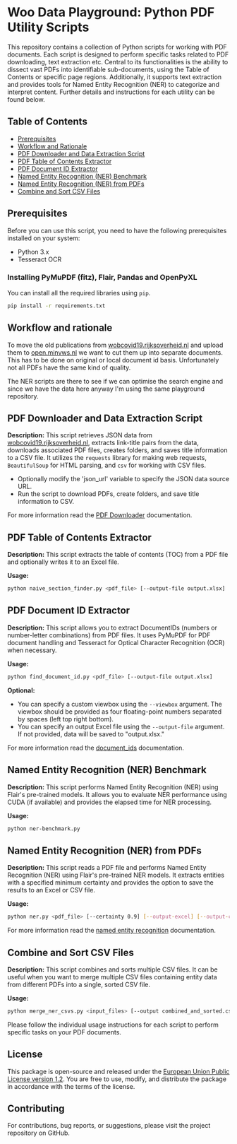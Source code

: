 # Woo Data Playground: Python PDF Utility Scripts

This repository contains a collection of Python scripts for working with PDF documents.
Each script is designed to perform specific tasks related to PDF downloading, text extraction etc.
Central to its functionalities is the ability to dissect vast PDFs into identifiable sub-documents, using the Table of Contents or specific page regions.
Additionally, it supports text extraction and provides tools for Named Entity Recognition (NER) to categorize and interpret content.
Further details and instructions for each utility can be found below.

## Table of Contents

- [Prerequisites](#prerequisites)
- [Workflow and Rationale](#workflow-and-rationale)
- [PDF Downloader and Data Extraction Script](#pdf-downloader-and-data-extraction-script)
- [PDF Table of Contents Extractor](#pdf-table-of-contents-extractor)
- [PDF Document ID Extractor](#pdf-document-id-extractor)
- [Named Entity Recognition (NER) Benchmark](#named-entity-recognition-ner-benchmark)
- [Named Entity Recognition (NER) from PDFs](#named-entity-recognition-ner-from-pdfs)
- [Combine and Sort CSV Files](#combine-and-sort-csv-files)

## Prerequisites

Before you can use this script, you need to have the following prerequisites installed on your system:

- Python 3.x
- Tesseract OCR

### Installing PyMuPDF (fitz), Flair, Pandas and OpenPyXL

You can install all the required libraries using `pip`.

```bash
pip install -r requirements.txt
```

## Workflow and rationale

To move the old publications from [wobcovid19.rijksoverheid.nl](https://wobcovid19.rijksoverheid.nl/) and upload them to [open.minvws.nl](https://open.minvws.nl/) we want to cut them up into separate documents.
This has to be done on original or local document id basis. Unfortunately not all PDFs have the same kind of quality.

The NER scripts are there to see if we can optimise the search engine and since we have the data here anyway I'm using the same playground repository.

## PDF Downloader and Data Extraction Script

**Description:**
This script retrieves JSON data from [wobcovid19.rijksoverheid.nl](https://wobcovid19.rijksoverheid.nl/), extracts link-title pairs from the data, downloads associated PDF files, creates folders, and saves title information to a CSV file.
It utilizes the `requests` library for making web requests, `BeautifulSoup` for HTML parsing, and `csv` for working with CSV files.

- Optionally modify the 'json_url' variable to specify the JSON data source URL.
- Run the script to download PDFs, create folders, and save title information to CSV.

For more information read the [PDF Downloader](download_pdfs.md) documentation.

## PDF Table of Contents Extractor

**Description:**
This script extracts the table of contents (TOC) from a PDF file and optionally writes it to an Excel file.

**Usage:**

```bash
python naive_section_finder.py <pdf_file> [--output-file output.xlsx]
```

## PDF Document ID Extractor

**Description:**
This script allows you to extract DocumentIDs (numbers or number-letter combinations) from PDF files.
It uses PyMuPDF for PDF document handling and Tesseract for Optical Character Recognition (OCR) when necessary.

**Usage:**

```bash
python find_document_id.py <pdf_file> [--output-file output.xlsx]
```

**Optional:**

- You can specify a custom viewbox using the `--viewbox` argument. The viewbox should be provided as four floating-point numbers separated by spaces (left top right bottom).
- You can specify an output Excel file using the `--output-file` argument. If not provided, data will be saved to "output.xlsx."

For more information read the [document_ids](document_ids.md) documentation.

## Named Entity Recognition (NER) Benchmark

**Description:**
This script performs Named Entity Recognition (NER) using Flair's pre-trained models.
It allows you to evaluate NER performance using CUDA (if available) and provides the elapsed time for NER processing.

**Usage:**

```bash
python ner-benchmark.py
```

## Named Entity Recognition (NER) from PDFs

**Description:**
This script reads a PDF file and performs Named Entity Recognition (NER) using Flair's pre-trained NER models.
It extracts entities with a specified minimum certainty and provides the option to save the results to an Excel or CSV file.

**Usage:**

```bash
python ner.py <pdf_file> [--certainty 0.9] [--output-excel] [--output-csv] [--verbose]
```

For more information read the [named entity recognition](named_entity_recognition.md) documentation.

## Combine and Sort CSV Files

**Description:**
This script combines and sorts multiple CSV files.
It can be useful when you want to merge multiple CSV files containing entity data from different PDFs into a single, sorted CSV file.

**Usage:**

```bash
python merge_ner_csvs.py <input_files> [--output combined_and_sorted.csv]
```

Please follow the individual usage instructions for each script to perform specific tasks on your PDF documents.

## License

This package is open-source and released under the [European Union Public License version 1.2](https://joinup.ec.europa.eu/collection/eupl/eupl-text-eupl-12).
You are free to use, modify, and distribute the package in accordance with the terms of the license.

## Contributing

For contributions, bug reports, or suggestions, please visit the project repository on GitHub.
